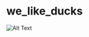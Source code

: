 # we_like_ducks
![Alt Text](https://media.giphy.com/media/v1.Y2lkPTc5MGI3NjExbXNic2VxOTV6cWhpaDkyMW92N3NwOW95djAxOGRwcW5nNWpxaDl0NyZlcD12MV9pbnRlcm5hbF9naWZfYnlfaWQmY3Q9Zw/KY5itWvIINKs8/giphy.gif)
